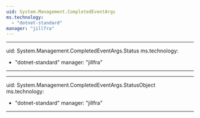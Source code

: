 ```yaml
---
uid: System.Management.CompletedEventArgs
ms.technology: 
  - "dotnet-standard"
manager: "jillfra"
---
```


---
uid: System.Management.CompletedEventArgs.Status
ms.technology: 
  - "dotnet-standard"
manager: "jillfra"
---

---
uid: System.Management.CompletedEventArgs.StatusObject
ms.technology: 
  - "dotnet-standard"
manager: "jillfra"
---

